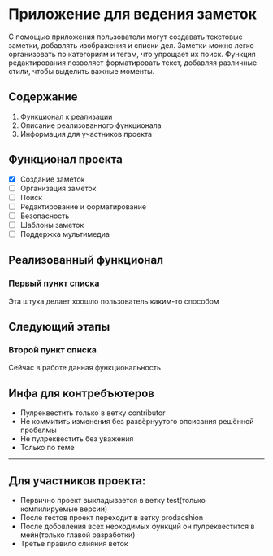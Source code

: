 # Приложение для ведения заметок

С помощью приложения пользователи могут создавать текстовые заметки, добавлять изображения и списки дел. Заметки можно легко организовать по категориям и тегам, что упрощает их поиск. Функция редактирования позволяет форматировать текст, добавляя различные стили, чтобы выделить важные моменты.

## Содержание

1. Функционал к реализации
2. Описание реализованного функционала
3. Информация для участников проекта

## Функционал проекта 
- [x] Создание заметок
- [ ] Организация заметок
- [ ] Поиск
- [ ] Редактирование и форматирование
- [ ] Безопасность
- [ ] Шаблоны заметок
- [ ] Поддержка мультимедиа

## Реализованный функционал

### Первый пункт списка

Эта штука делает хоошло пользователь каким-то способом

## Следующий этапы

### Второй пункт списка

Сейчас в работе данная функциональность

## Инфа для контребъютеров

- Пулреквестить только в ветку contributor
- Не коммитить изменения без развёрнуутого опсисания решённой пробелмы
- Не пулреквестить без уважения
- Только по теме

---

## Для участников проекта:

- Первично проект выкладывается в ветку test(только компилируемые версии)
- После тестов проект переходит в ветку prodacshion
- После добовления всех неоходимых функций он пулреквестится в мейн(только главой разработки)
- Третье правило слияния веток
